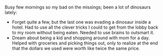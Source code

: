 Busy few mornings so my bad on the missings; been a lot of dinosaurs lately:
- Forget quite a few, but the last one was evading a dinosaur inside a hotel. Had to use all the clever tricks I could to get from the lobby back to my room without being eaten. Needed to use brains to outsmart it.
- Dream about being a kid and shopping around with mom for a day. Helped with groceries and picking things out, only to realize at the end that the dollars we used were worth like twice the same price.
